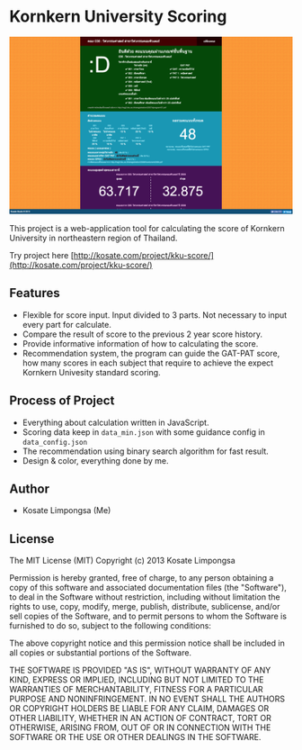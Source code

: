 Kornkern University Scoring
===

![KKU Score](preview.png)

This project is a web-application tool for calculating the score of
Kornkern University in northeastern region of Thailand.

Try project here [http://kosate.com/project/kku-score/](http://kosate.com/project/kku-score/)

## Features
- Flexible for score input. Input divided to 3 parts. Not necessary to input every part for calculate.
- Compare the result of score to the previous 2 year score history.
- Provide informative information of how to calculating the score.
- Recommendation system, the program can guide the GAT-PAT score,
how many scores in each subject that require to achieve the expect Kornkern Univesity standard scoring.

## Process of Project
- Everything about calculation written in JavaScript.
- Scoring data keep in `data_min.json` with some guidance config in `data_config.json`
- The recommendation using binary search algorithm for fast result.
- Design & color, everything done by me.

## Author
- Kosate Limpongsa (Me)

## License
The MIT License (MIT)
Copyright (c) 2013 Kosate Limpongsa

Permission is hereby granted, free of charge, to any person obtaining a copy of this software and associated documentation files (the "Software"), to deal in the Software without restriction, including without limitation the rights to use, copy, modify, merge, publish, distribute, sublicense, and/or sell copies of the Software, and to permit persons to whom the Software is furnished to do so, subject to the following conditions:

The above copyright notice and this permission notice shall be included in all copies or substantial portions of the Software.

THE SOFTWARE IS PROVIDED "AS IS", WITHOUT WARRANTY OF ANY KIND, EXPRESS OR IMPLIED, INCLUDING BUT NOT LIMITED TO THE WARRANTIES OF MERCHANTABILITY, FITNESS FOR A PARTICULAR PURPOSE AND NONINFRINGEMENT. IN NO EVENT SHALL THE AUTHORS OR COPYRIGHT HOLDERS BE LIABLE FOR ANY CLAIM, DAMAGES OR OTHER LIABILITY, WHETHER IN AN ACTION OF CONTRACT, TORT OR OTHERWISE, ARISING FROM, OUT OF OR IN CONNECTION WITH THE SOFTWARE OR THE USE OR OTHER DEALINGS IN THE SOFTWARE.
